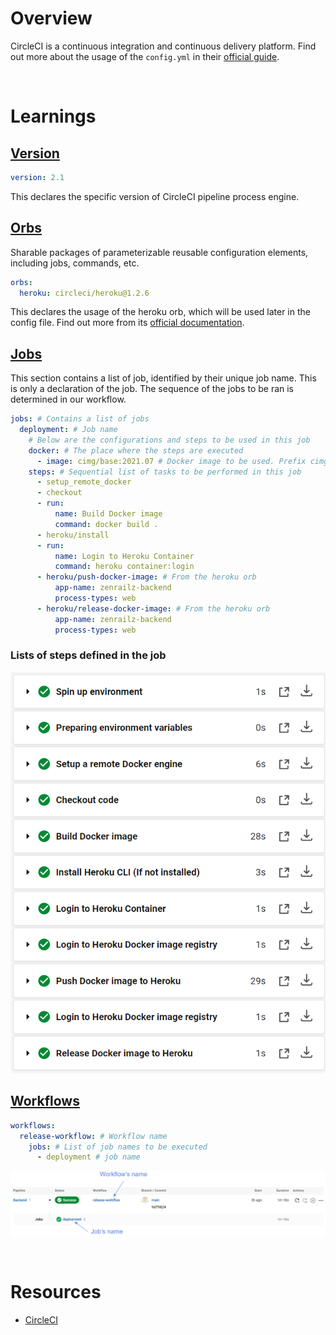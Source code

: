 # Overview
CircleCI is a continuous integration and continuous delivery platform. Find out more about the usage of the `config.yml` in their [official guide](https://circleci.com/docs/2.0/config-intro/).

<br>

# Learnings
## [Version](https://circleci.com/docs/2.0/configuration-reference/#version)
```yml
version: 2.1
```
This declares the specific version of CircleCI pipeline process engine.

## [Orbs](https://circleci.com/docs/2.0/orb-intro/)
Sharable packages of parameterizable reusable configuration elements, including jobs, commands, etc.
```yml
orbs: 
  heroku: circleci/heroku@1.2.6
```
This declares the usage of the heroku orb, which will be used later in the config file. Find out more from its [official documentation](https://circleci.com/developer/orbs/orb/circleci/heroku).

## [Jobs](https://circleci.com/docs/2.0/configuration-reference/#jobs)
This section contains a list of job, identified by their unique job name. This is only a declaration of the job. The sequence of the jobs to be ran is determined in our workflow.
```yml
jobs: # Contains a list of jobs
  deployment: # Job name
    # Below are the configurations and steps to be used in this job
    docker: # The place where the steps are executed
      - image: cimg/base:2021.07 # Docker image to be used. Prefix cimg suggests that it is an image by CircleCI.
    steps: # Sequential list of tasks to be performed in this job
      - setup_remote_docker
      - checkout
      - run: 
          name: Build Docker image
          command: docker build .
      - heroku/install
      - run:
          name: Login to Heroku Container
          command: heroku container:login
      - heroku/push-docker-image: # From the heroku orb
          app-name: zenrailz-backend
          process-types: web
      - heroku/release-docker-image: # From the heroku orb
          app-name: zenrailz-backend
          process-types: web
```
### Lists of steps defined in the job
![](../docs/circleci/Steps.png)

## [Workflows](https://circleci.com/docs/2.0/configuration-reference/#workflows)
```yml
workflows:
  release-workflow: # Workflow name
    jobs: # List of job names to be executed
      - deployment # job name
```
![](../docs/circleci/Pipeline.png)

<br>

# Resources
- [CircleCI](https://circleci.com/)
